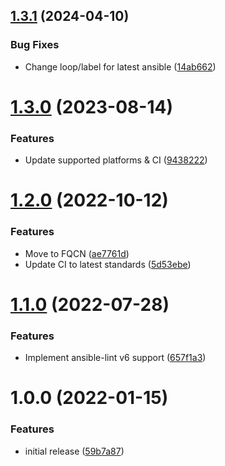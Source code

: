 ## [1.3.1](https://github.com/de-it-krachten/ansible-role-acl/compare/v1.3.0...v1.3.1) (2024-04-10)


### Bug Fixes

* Change loop/label for latest ansible ([14ab662](https://github.com/de-it-krachten/ansible-role-acl/commit/14ab662d47063d750b8a3856e36cd5fcb75148cd))

# [1.3.0](https://github.com/de-it-krachten/ansible-role-acl/compare/v1.2.0...v1.3.0) (2023-08-14)


### Features

* Update supported platforms & CI ([9438222](https://github.com/de-it-krachten/ansible-role-acl/commit/94382221c3b92969f0ba76f6fe487e84d0932599))

# [1.2.0](https://github.com/de-it-krachten/ansible-role-acl/compare/v1.1.0...v1.2.0) (2022-10-12)


### Features

* Move to FQCN ([ae7761d](https://github.com/de-it-krachten/ansible-role-acl/commit/ae7761d2d6ad38cdd5c89e3911efca8326081c24))
* Update CI to latest standards ([5d53ebe](https://github.com/de-it-krachten/ansible-role-acl/commit/5d53ebe2fe602332a351312990306f271431b4ea))

# [1.1.0](https://github.com/de-it-krachten/ansible-role-acl/compare/v1.0.0...v1.1.0) (2022-07-28)


### Features

* Implement ansible-lint v6 support ([657f1a3](https://github.com/de-it-krachten/ansible-role-acl/commit/657f1a332d45daca8a159bae2041d88c3f0e3719))

# 1.0.0 (2022-01-15)


### Features

* initial release ([59b7a87](https://github.com/de-it-krachten/ansible-role-acl/commit/59b7a87aae55b1927840735a8fc3a03160715d32))

